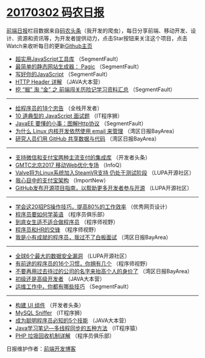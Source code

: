 # [20170302 码农日报](02.md)

[前端日报](https://qdkfweb.cn/c/news)栏目数据来自[码农头条](https://toutiao.qdkfweb.cn/)（我开发的爬虫），每日分享前端、移动开发、设计、资源和资讯等，为开发者提供动力，点击Star按钮来关注这个项目，点击Watch来收听每日的更新[Github主页](https://github.com/kujian/frontendDaily)
* [超实用JavaScript工具库](https://toutiao.qdkfweb.cn/28366.html) （SegmentFault）
* [最简单的静态网站生成器： Pagic](https://toutiao.qdkfweb.cn/28286.html) （SegmentFault）
* [写好你的JavaScript](https://toutiao.qdkfweb.cn/28368.html) （SegmentFault）
* [HTTP Header 详解](https://toutiao.qdkfweb.cn/28334.html) （JAVA大本营）
* [挖 &#8220;掘&#8221; 淘 &#8220;金&#8221; 之 前端闯关历险记学习资料汇总](https://toutiao.qdkfweb.cn/28371.html) （SegmentFault）

***
* [给程序员的18个忠告](https://toutiao.qdkfweb.cn/28299.html) （全栈开发者）
* [10 道典型的 JavaScript 面试题](https://toutiao.qdkfweb.cn/28392.html) （IT程序狮）
* [JavaEE 要懂的小事：图解Http协议](https://toutiao.qdkfweb.cn/28365.html) （SegmentFault）
* [为什么 Linux 内核开发依然使用 email 来管理](https://toutiao.qdkfweb.cn/28281.html) （湾区日报BayArea）
* [研究人员们用 GitHub 共享数据与代码](https://toutiao.qdkfweb.cn/28301.html) （湾区日报BayArea）

***
* [支持微信和支付宝两种主流支付的集成库](https://toutiao.qdkfweb.cn/28343.html) （开发者头条）
* [GMTC北京2017 移动Web优化专场](https://toutiao.qdkfweb.cn/28293.html) （InfoQ）
* [Valve将为Linux系统加入SteamVR支持 仍处于测试阶段](https://toutiao.qdkfweb.cn/28325.html) （LUPA开源社区）
* [我心目中的支付宝架构](https://toutiao.qdkfweb.cn/28296.html) （ImportNew）
* [GitHub发布开源项目指南，以帮助更多开发者参与开源](https://toutiao.qdkfweb.cn/28327.html) （LUPA开源社区）

***
* [学会这20招PS操作技巧，提高80%的工作效率](https://toutiao.qdkfweb.cn/28395.html) （优秀网页设计）
* [程序员要如何学英语](https://toutiao.qdkfweb.cn/28337.html) （程序员俱乐部）
* [到底女生适不适合做程序员](https://toutiao.qdkfweb.cn/28374.html) （程序师视野）
* [程序员和HR的交锋](https://toutiao.qdkfweb.cn/28375.html) （程序师视野）
* [我是小有成就的程序员，我过不了白板面试](https://toutiao.qdkfweb.cn/28308.html) （湾区日报BayArea）

***
* [全球6个最大的数据安全漏洞](https://toutiao.qdkfweb.cn/28330.html) （LUPA开源社区）
* [有前途的程序员的16个习惯，你拥有几个](https://toutiao.qdkfweb.cn/28378.html) （程序师视野）
* [不要再用过去待过的公司的名字来抬高个人的身价了](https://toutiao.qdkfweb.cn/28302.html) （湾区日报BayArea）
* [初级还是高级开发者](https://toutiao.qdkfweb.cn/28333.html) （JAVA大本营）
* [运维工作中，你都有哪些技巧](https://toutiao.qdkfweb.cn/28369.html) （SegmentFault）

***
* [构建 UI 组件](https://toutiao.qdkfweb.cn/28344.html) （开发者头条）
* [MySQL Sniffer](https://toutiao.qdkfweb.cn/28393.html) （IT程序狮）
* [成为聪明程序员必知的5个技能](https://toutiao.qdkfweb.cn/28335.html) （JAVA大本营）
* [Java学习笔记&#8212;多线程同步的五种方法](https://toutiao.qdkfweb.cn/28356.html) （IT程序猿）
* [PHP 垃圾回收机制详解](https://toutiao.qdkfweb.cn/28336.html) （程序员俱乐部）

日报维护作者：[前端开发博客](https://qdkfweb.cn/) 